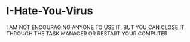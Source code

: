 # I-Hate-You-Virus
I AM NOT ENCOURAGING ANYONE TO USE IT, BUT YOU CAN CLOSE IT THROUGH THE TASK MANAGER OR RESTART YOUR COMPUTER
